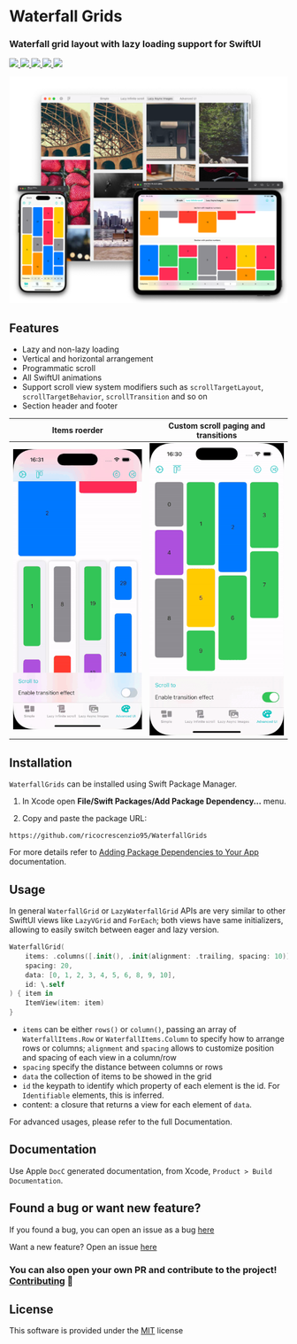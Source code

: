 # Waterfall Grids

### Waterfall grid layout with lazy loading support for SwiftUI

<p>
  <a href="https://github.com/ricocrescenzio95/WaterfallGrids/releases">
    <img src="https://img.shields.io/github/v/release/ricocrescenzio95/WaterfallGrids?include_prereleases&label=Swift%20Package%20Manager">
  </a>
  <a href="https://swiftpackageindex.com/ricocrescenzio95/WaterfallGrids">
    <img src="https://img.shields.io/endpoint?url=https%3A%2F%2Fswiftpackageindex.com%2Fapi%2Fpackages%2Fricocrescenzio95%2FWaterfallGrids%2Fbadge%3Ftype%3Dswift-versions">
  </a>
  <a href="https://swiftpackageindex.com/ricocrescenzio95/WaterfallGrids">
    <img src="https://img.shields.io/endpoint?url=https%3A%2F%2Fswiftpackageindex.com%2Fapi%2Fpackages%2Fricocrescenzio95%2FWaterfallGrids%2Fbadge%3Ftype%3Dplatforms">
  </a>
  <a href="https://saythanks.io/to/rico.crescenzio">
    <img src="https://img.shields.io/badge/SayThanks.io-%E2%98%BC-1EAEDB.svg">
  </a>
  <a href="https://www.paypal.com/donate/?hosted_button_id=RWDBC8TS5CNVA">
    <img src="https://img.shields.io/badge/$-donate-ff69b4.svg?maxAge=2592000&amp;style=flat">
  </a>
</p>

<p align="center">
<img src="./Sources/WaterfallGrids/Documentation.docc/Resources/all@3x.png" width="800">
</p>

## Features

- Lazy and non-lazy loading
- Vertical and horizontal arrangement
- Programmatic scroll
- All SwiftUI animations
- Support scroll view system modifiers such as `scrollTargetLayout`, `scrollTargetBehavior`, `scrollTransition` and so on
- Section header and footer

| Items roerder | Custom scroll paging and transitions |
| --- | --- |
| <img src="./Sources/WaterfallGrids/Documentation.docc/Resources/reorder.gif"> | <img src="./Sources/WaterfallGrids/Documentation.docc/Resources/advancedui.gif"> |


## Installation

`WaterfallGrids` can be installed using Swift Package Manager.

1. In Xcode open **File/Swift Packages/Add Package Dependency...** menu.

2. Copy and paste the package URL:

```
https://github.com/ricocrescenzio95/WaterfallGrids
```

For more details refer to [Adding Package Dependencies to Your App](https://developer.apple.com/documentation/xcode/adding_package_dependencies_to_your_app) documentation.

## Usage

In general `WaterfallGrid` or `LazyWaterfallGrid` APIs are very similar to other SwiftUI views like `LazyVGrid` and `ForEach`; both views have same initializers, allowing to easily switch between eager and lazy version.

```swift
WaterfallGrid(
	items: .columns([.init(), .init(alignment: .trailing, spacing: 10)]),
	spacing: 20,
	data: [0, 1, 2, 3, 4, 5, 6, 8, 9, 10],
	id: \.self
) { item in
	ItemView(item: item)
}

```

- `items` can be either `rows()` or `column()`, passing an array of `WaterfallItems.Row` or `WaterfallItems.Column` to specify how to arrange rows or columns; `alignment` and `spacing` allows to customize position and spacing of each view in a column/row
- `spacing` specify the distance between columns or rows
- `data` the collection of items to be showed in the grid
- `id` the keypath to identify which property of each element is the id. For `Identifiable` elements, this is inferred.
- content: a closure that returns a view for each element of `data`.


For advanced usages, please refer to the full Documentation.

## Documentation

Use Apple `DocC` generated documentation, from Xcode, `Product > Build Documentation`.


## Found a bug or want new feature?

If you found a bug, you can open an issue as a bug [here](https://github.com/ricocrescenzio95/WaterfallGrids/issues/new?assignees=ricocrescenzio95&labels=bug&template=bug_report.md&title=%5BBUG%5D)

Want a new feature? Open an issue [here](https://github.com/ricocrescenzio95/WaterfallGrids/issues/new?assignees=ricocrescenzio95&labels=enhancement&template=feature_request.md&title=%5BNEW%5D)

### You can also open your own PR and contribute to the project! [Contributing](CONTRIBUTING.md) 🤝

## License

This software is provided under the [MIT](LICENSE.md) license